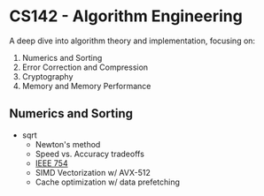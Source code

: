 # CS142 - Algorithm Engineering

A deep dive into algorithm theory and implementation, focusing on:
1. Numerics and Sorting
2. Error Correction and Compression
3. Cryptography
4. Memory and Memory Performance

## Numerics and Sorting
- sqrt
  - Newton's method
  - Speed vs. Accuracy tradeoffs
  - [IEEE 754](https://docs.oracle.com/cd/E19957-01/806-3568/ncg_goldberg.html)
  - SIMD Vectorization w/ AVX-512
  - Cache optimization w/ data prefetching
